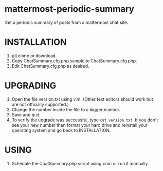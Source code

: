 # mattermost-periodic-summary
Get a periodic summary of posts from a mattermost chat site.

# INSTALLATION
1. git clone or download.
2. Copy ChatSummary.cfg.php.sample to ChatSummary.cfg.php.
3. Edit ChatSummary.cfg.php as desired.

# UPGRADING
1. Open the file version.txt using vim. (Other text editors should work but are not officially supported.)
2. Change the number inside the file to a bigger number.
3. Save and quit.
4. To verify the upgrade was successful, type `cat version.txt`. If you don't see your new number then format your hard drive and reinstall your operating system and go back to INSTALLATION.

# USING
1. Schedule the ChatSummary.php script using cron or run it manually.
